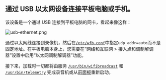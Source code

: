 ## 通过 USB 以太网设备连接平板电脑或手机。

该设备是一个通过 USB 连接到平板电脑的网卡，看起来像这样：

![usb-ethernet.png](https://github.com/OpenIPC/sandbox-fpv/raw/master/notes_files/usb-ethernet.png)

通过以太网线连接到录像机，然后在[`/etc/wfb.conf`](hi3536dv100/etc/wfb.conf)中指定`udp_addr=auto`而不是固定地址。在平板电脑本身上，您需要在“网络和互联网 > 接入点和调制解调器”设置中启用“以太网调制解调器”功能。

接下来，加载时一切都将由服务 [`/usr/bin/wifibroadcast`](hi3536dv100/usr/bin/wifibroadcast) 和 [`/usr/bin/telemetry`](hi3536dv100/usr/bin/telemetry) 完成录音机或从[前面板](nvr_gpio.md)重新启动。

